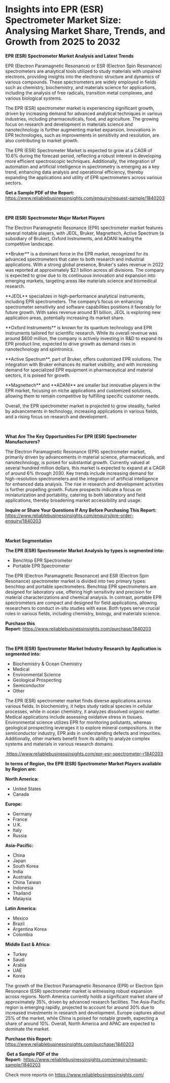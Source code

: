 <p><h1>Insights into EPR (ESR) Spectrometer Market Size: Analysing Market Share, Trends, and Growth from 2025 to 2032</h1></p><p><strong>EPR (ESR) Spectrometer Market Analysis and Latest Trends</strong></p>
<p><p>EPR (Electron Paramagnetic Resonance) or ESR (Electron Spin Resonance) spectrometers are analytical tools utilized to study materials with unpaired electrons, providing insights into the electronic structure and dynamics of various compounds. These spectrometers are widely employed in fields such as chemistry, biochemistry, and materials science for applications, including the analysis of free radicals, transition metal complexes, and various biological systems.</p><p>The EPR (ESR) spectrometer market is experiencing significant growth, driven by increasing demand for advanced analytical techniques in various industries, including pharmaceuticals, food, and agriculture. The growing focus on research and development in materials science and nanotechnology is further augmenting market expansion. Innovations in EPR technologies, such as improvements in sensitivity and resolution, are also contributing to market growth.</p><p>The EPR (ESR) Spectrometer Market is expected to grow at a CAGR of 10.6% during the forecast period, reflecting a robust interest in developing more efficient spectroscopic techniques. Additionally, the integration of automation and artificial intelligence in spectrometry is emerging as a key trend, enhancing data analysis and operational efficiency, thereby expanding the applications and utility of EPR spectrometers across various sectors.</p></p>
<p><strong>Get a Sample PDF of the Report:&nbsp;</strong> <a href="https://www.reliablebusinessinsights.com/enquiry/request-sample/1840203?utm_campaign=57&utm_medium=2&utm_source=Github&utm_content=ia&utm_term=28022025&utm_id=epr-esr-spectrometer">https://www.reliablebusinessinsights.com/enquiry/request-sample/1840203</a></p>
<p>&nbsp;</p>
<p><strong>EPR (ESR) Spectrometer Major Market Players</strong></p>
<p><p>The Electron Paramagnetic Resonance (EPR) spectrometer market features several notable players, with JEOL, Bruker, Magnettech, Active Spectrum (a subsidiary of Bruker), Oxford Instruments, and ADANI leading the competitive landscape.</p><p>**Bruker** is a dominant force in the EPR market, recognized for its advanced spectrometers that cater to both research and industrial applications. With a strong global presence, Bruker's sales revenue in 2022 was reported at approximately $2.1 billion across all divisions. The company is expected to grow due to its continuous innovation and expansion into emerging markets, targeting areas like materials science and biomedical research.</p><p>**JEOL** specializes in high-performance analytical instruments, including EPR spectrometers. The company’s focus on enhancing spectrometer sensitivity and software capabilities positions it favorably for future growth. With sales revenue around $1 billion, JEOL is exploring new application areas, potentially increasing its market share.</p><p>**Oxford Instruments** is known for its quantum technology and EPR instruments tailored for scientific research. While its overall revenue was around $600 million, the company is actively investing in R&D to expand its EPR product line, expected to drive growth as demand rises in nanotechnology and spintronics.</p><p>**Active Spectrum**, part of Bruker, offers customized EPR solutions. The integration with Bruker enhances its market visibility, and with increasing demand for specialized EPR equipment in pharmaceutical and material sectors, it is poised for growth.</p><p>**Magnettech** and **ADANI** are smaller but innovative players in the EPR market, focusing on niche applications and customized solutions, allowing them to remain competitive by fulfilling specific customer needs.</p><p>Overall, the EPR spectrometer market is projected to grow steadily, fueled by advancements in technology, increasing applications in various fields, and a rising focus on research and development.</p></p>
<p>&nbsp;</p>
<p><strong>What Are The Key Opportunities For EPR (ESR) Spectrometer Manufacturers?</strong></p>
<p><p>The Electron Paramagnetic Resonance (EPR) spectrometer market, primarily driven by advancements in material science, pharmaceuticals, and nanotechnology, is poised for substantial growth. Currently valued at several hundred million dollars, this market is expected to expand at a CAGR of around 6% through 2030. Key trends include increasing demand for high-resolution spectrometers and the integration of artificial intelligence for enhanced data analysis. The rise in research and development activities is further propelling growth. Future prospects indicate a focus on miniaturization and portability, catering to both laboratory and field applications, thereby broadening market accessibility and usage.</p></p>
<p><strong>Inquire or Share Your Questions If Any Before Purchasing This Report:</strong> <a href="https://www.reliablebusinessinsights.com/enquiry/pre-order-enquiry/1840203?utm_campaign=57&utm_medium=2&utm_source=Github&utm_content=ia&utm_term=28022025&utm_id=epr-esr-spectrometer">https://www.reliablebusinessinsights.com/enquiry/pre-order-enquiry/1840203</a></p>
<p>&nbsp;</p>
<p><strong>Market Segmentation</strong></p>
<p><strong>The EPR (ESR) Spectrometer Market Analysis by types is segmented into:</strong></p>
<p><ul><li>Benchtop EPR Spectrometer</li><li>Portable EPR Spectrometer</li></ul></p>
<p><p>The EPR (Electron Paramagnetic Resonance) and ESR (Electron Spin Resonance) spectrometer market is divided into two primary types: benchtop and portable spectrometers. Benchtop EPR spectrometers are designed for laboratory use, offering high sensitivity and precision for material characterizations and chemical analysis. In contrast, portable EPR spectrometers are compact and designed for field applications, allowing researchers to conduct in-situ studies with ease. Both types serve crucial roles in various fields, including chemistry, biology, and materials science.</p></p>
<p><strong>Purchase this Report:&nbsp;</strong><a href="https://www.reliablebusinessinsights.com/purchase/1840203?utm_campaign=57&utm_medium=2&utm_source=Github&utm_content=ia&utm_term=28022025&utm_id=epr-esr-spectrometer">https://www.reliablebusinessinsights.com/purchase/1840203</a></p>
<p>&nbsp;</p>
<p><strong>The EPR (ESR) Spectrometer Market Industry Research by Application is segmented into:</strong></p>
<p><ul><li>Biochemistry & Ocean Chemistry</li><li>Medical</li><li>Environmental Science</li><li>Geological Prospecting</li><li>Semiconductor</li><li>Other</li></ul></p>
<p><p>The EPR (ESR) spectrometer market finds diverse applications across various fields. In biochemistry, it helps study radical species in cellular processes, while in ocean chemistry, it analyzes dissolved organic matter. Medical applications include assessing oxidative stress in tissues. Environmental science utilizes EPR for monitoring pollutants, whereas geological prospecting leverages it to explore mineral compositions. In the semiconductor industry, EPR aids in understanding defects and impurities. Additionally, other markets benefit from its ability to analyze complex systems and materials in various research domains.</p></p>
<p><a href="https://www.reliablebusinessinsights.com/epr-esr-spectrometer-r1840203?utm_campaign=57&utm_medium=2&utm_source=Github&utm_content=ia&utm_term=28022025&utm_id=epr-esr-spectrometer">&nbsp;https://www.reliablebusinessinsights.com/epr-esr-spectrometer-r1840203</a></p>
<p><strong>In terms of Region, the EPR (ESR) Spectrometer Market Players available by Region are:</strong></p>
<p>
    <p> <strong> North America: </strong>
        <ul>
            <li>United States</li>
            <li>Canada</li>
        </ul>
        </p> 
    <p> <strong> Europe: </strong>
        <ul>
            <li>Germany</li>
            <li>France</li>
            <li>U.K.</li>
            <li>Italy</li>
            <li>Russia</li>
        </ul>
        </p> 
    <p> <strong> Asia-Pacific: </strong>
        <ul>
            <li>China</li>
            <li>Japan</li>
            <li>South Korea</li>
            <li>India</li>
            <li>Australia</li>
            <li>China Taiwan</li>
            <li>Indonesia</li>
            <li>Thailand</li>
            <li>Malaysia</li>
        </ul>
        </p> 
    <p> <strong> Latin America: </strong>
        <ul>
            <li>Mexico</li>
            <li>Brazil</li>
            <li>Argentina Korea</li>
            <li>Colombia</li>
        </ul>
        </p> 
    <p> <strong> Middle East & Africa: </strong>
        <ul>
            <li>Turkey</li>
            <li>Saudi</li>
            <li>Arabia</li>
            <li>UAE</li>
            <li>Korea</li>
        </ul>
    </p>
    </p>
<p><p>The growth of the Electron Paramagnetic Resonance (EPR) or Electron Spin Resonance (ESR) spectrometer market is witnessing robust expansion across regions. North America currently holds a significant market share of approximately 35%, driven by advanced research facilities. The Asia-Pacific region is emerging rapidly, projected to account for around 30% due to increased investments in research and development. Europe captures about 25% of the market, while China is poised for notable growth, expecting a share of around 10%. Overall, North America and APAC are expected to dominate the market.</p></p>
<p><strong>Purchase this Report: </strong><a href="https://www.reliablebusinessinsights.com/purchase/1840203?utm_campaign=57&utm_medium=2&utm_source=Github&utm_content=ia&utm_term=28022025&utm_id=epr-esr-spectrometer">https://www.reliablebusinessinsights.com/purchase/1840203</a></p>
<p>&nbsp;<strong>Get a Sample PDF of the Report:&nbsp;&nbsp;</strong><a href="https://www.reliablebusinessinsights.com/enquiry/request-sample/1840203?utm_campaign=57&utm_medium=2&utm_source=Github&utm_content=ia&utm_term=28022025&utm_id=epr-esr-spectrometer">https://www.reliablebusinessinsights.com/enquiry/request-sample/1840203</a></p>
<p><strong></strong></p>
<p>Check more reports on <a href="https://www.reliablebusinessinsights.com/?utm_campaign=57&utm_medium=2&utm_source=Github&utm_content=ia&utm_term=28022025&utm_id=epr-esr-spectrometer">https://www.reliablebusinessinsights.com/</a></p>